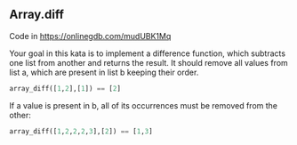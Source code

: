 ## Array.diff

Code in https://onlinegdb.com/mudUBK1Mq

Your goal in this kata is to implement a difference function, which subtracts one list from another and returns the result.
It should remove all values from list a, which are present in list b keeping their order.
```py
array_diff([1,2],[1]) == [2]
```
If a value is present in b, all of its occurrences must be removed from the other:

```py
array_diff([1,2,2,2,3],[2]) == [1,3]
```

